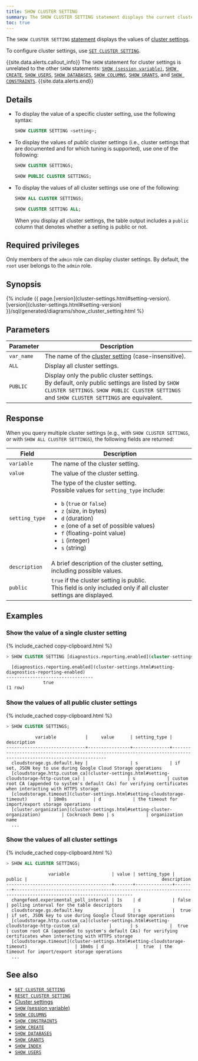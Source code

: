 ```yaml
---
title: SHOW CLUSTER SETTING
summary: The SHOW CLUSTER SETTING statement displays the current cluster settings.
toc: true
---
```


The `SHOW CLUSTER SETTING` [statement](sql-statements.html) displays the values of [cluster settings](cluster-settings.html).

To configure cluster settings, use [`SET CLUSTER SETTING`](set-cluster-setting.html).

{{site.data.alerts.callout_info}}
The `SHOW` statement for cluster settings is unrelated to the other `SHOW` statements: <a href="show-vars.html"><code>SHOW (session variable)</code></a>, <a href="show-create.html"><code>SHOW CREATE</code></a>, <a href="show-users.html"><code>SHOW USERS</code></a>, <a href="show-databases.html"><code>SHOW DATABASES</code></a>, <a href="show-columns.html"><code>SHOW COLUMNS</code></a>, <a href="show-grants.html"><code>SHOW GRANTS</code></a>, and <a href="show-constraints.html"><code>SHOW CONSTRAINTS</code></a>.
{{site.data.alerts.end}}

## Details

- To display the value of a specific cluster setting, use the following syntax:

    ~~~ sql
    SHOW CLUSTER SETTING <setting>;
    ~~~

- To display the values of *public* cluster settings (i.e., cluster settings that are documented and for which tuning is supported), use one of the following:

    ~~~ sql
    SHOW CLUSTER SETTINGS;
    ~~~
    ~~~ sql
    SHOW PUBLIC CLUSTER SETTINGS;
    ~~~

-  To display the values of all cluster settings use one of the following:

    ~~~ sql
    SHOW ALL CLUSTER SETTINGS;
    ~~~
    ~~~ sql
    SHOW CLUSTER SETTING ALL;
    ~~~

    When you display all cluster settings, the table output includes a `public` column that denotes whether a setting is public or not.

## Required privileges

Only members of the `admin` role can display cluster settings. By default, the `root` user belongs to the `admin` role.

## Synopsis

<div>
{% include {{ page.[version](cluster-settings.html#setting-version).[version](cluster-settings.html#setting-version) }}/sql/generated/diagrams/show_cluster_setting.html %}
</div>

## Parameters

Parameter | Description
----------|------------
`var_name` | The name of the [cluster setting](cluster-settings.html) (case-insensitive).
`ALL` | Display all cluster settings.
`PUBLIC` | Display only the public cluster settings.<br>By default, only public settings are listed by `SHOW CLUSTER SETTINGS`. `SHOW PUBLIC CLUSTER SETTINGS` and `SHOW CLUSTER SETTINGS` are equivalent.

## Response

When you query multiple cluster settings (e.g., with `SHOW CLUSTER SETTINGS`, or with `SHOW ALL CLUSTER SETTINGS`), the following fields are returned:

Field | Description
------|------------
`variable` | The name of the cluster setting.
`value` | The value of the cluster setting.
`setting_type` | The type of the cluster setting.<br>Possible values for `setting_type` include:<ul><li>`b` (`true` or `false`)</li><li>`z` (size, in bytes)</li><li>`d` (duration)</li><li>`e` (one of a set of possible values)</li><li>`f` (floating-point value)</li><li>`i` (integer)</li><li>`s` (string)</li></ul>
`description` | A brief description of the cluster setting, including possible values.
`public` | `true` if the cluster setting is public.<br>This field is only included only if all cluster settings are displayed.

## Examples

### Show the value of a single cluster setting

{% include_cached copy-clipboard.html %}
~~~ sql
> SHOW CLUSTER SETTING [diagnostics.reporting.enabled](cluster-settings.html#setting-diagnostics-reporting-enabled);
~~~

~~~
  [diagnostics.reporting.enabled](cluster-settings.html#setting-diagnostics-reporting-enabled)
---------------------------------
              true
(1 row)
~~~

### Show the values of all public cluster settings

{% include_cached copy-clipboard.html %}
~~~ sql
> SHOW CLUSTER SETTINGS;
~~~

~~~
           variable           |     value      | setting_type |                                                   description
------------------------------+----------------+--------------+-------------------------------------------------------------------------------------------------------------------
  cloudstorage.gs.default.key |                | s            | if set, JSON key to use during Google Cloud Storage operations
  [cloudstorage.http.custom_ca](cluster-settings.html#setting-cloudstorage-http-custom_ca) |                | s            | custom root CA (appended to system's default CAs) for verifying certificates when interacting with HTTPS storage
  [cloudstorage.timeout](cluster-settings.html#setting-cloudstorage-timeout)        | 10m0s          | d            | the timeout for import/export storage operations
  [cluster.organization](cluster-settings.html#setting-cluster-organization)        | Cockroach Demo | s            | organization name
  ...
~~~

### Show the values of all cluster settings

{% include_cached copy-clipboard.html %}
~~~ sql
> SHOW ALL CLUSTER SETTINGS;
~~~

~~~
                variable                | value | setting_type | public |                                                   description
----------------------------------------+-------+--------------+--------+-------------------------------------------------------------------------------------------------------------------
  changefeed.experimental_poll_interval | 1s    | d            | false  | polling interval for the table descriptors
  cloudstorage.gs.default.key           |       | s            |  true  | if set, JSON key to use during Google Cloud Storage operations
  [cloudstorage.http.custom_ca](cluster-settings.html#setting-cloudstorage-http-custom_ca)           |       | s            |  true  | custom root CA (appended to system's default CAs) for verifying certificates when interacting with HTTPS storage
  [cloudstorage.timeout](cluster-settings.html#setting-cloudstorage-timeout)                  | 10m0s | d            |  true  | the timeout for import/export storage operations
  ...
~~~

## See also

- [`SET CLUSTER SETTING`](set-cluster-setting.html)
- [`RESET CLUSTER SETTING`](reset-cluster-setting.html)
- [Cluster settings](cluster-settings.html)
- [`SHOW` (session variable)](show-vars.html)
- [`SHOW COLUMNS`](show-columns.html)
- [`SHOW CONSTRAINTS`](show-constraints.html)
- [`SHOW CREATE`](show-create.html)
- [`SHOW DATABASES`](show-databases.html)
- [`SHOW GRANTS`](show-grants.html)
- [`SHOW INDEX`](show-index.html)
- [`SHOW USERS`](show-users.html)
